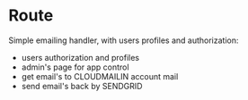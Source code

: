 # Route
Simple emailing handler, with users profiles and authorization:
- users authorization and profiles
- admin's page for app control
- get email's to CLOUDMAILIN account mail
- send email's back by SENDGRID

